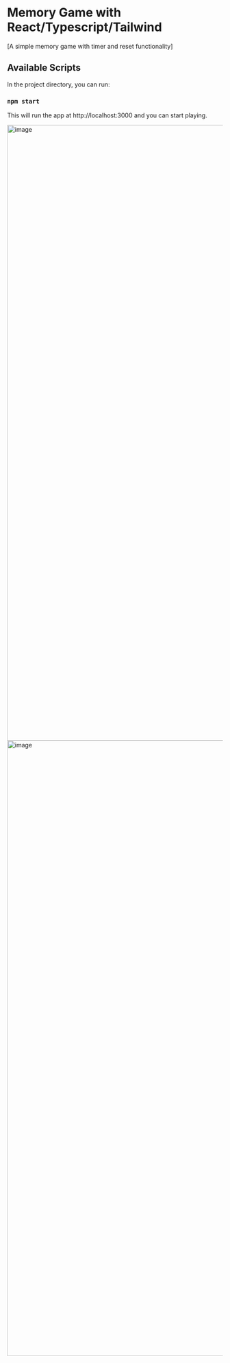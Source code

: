 # Memory Game with React/Typescript/Tailwind

[A simple memory game with timer and reset functionality]

## Available Scripts

In the project directory, you can run:

### `npm start`

This will run the app at http://localhost:3000 and you can start playing.



<img width="1435" alt="image" src="https://user-images.githubusercontent.com/17468878/194716768-7dac561f-ab86-4e05-b5cd-c15414e3d939.png">


<img width="1435" alt="image" src="https://user-images.githubusercontent.com/17468878/194716845-699151c2-a961-4efd-81e2-9f66bad1d2c2.png">

